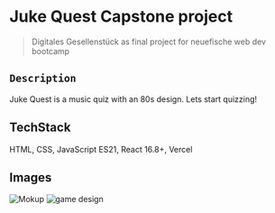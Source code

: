 # Juke Quest Capstone project

> Digitales Gesellenstück as final project for neuefische web dev bootcamp

## `Description`

Juke Quest is a music quiz with an 80s design. Lets start quizzing!

## TechStack

HTML, CSS, JavaScript ES21, React 16.8+, Vercel

## Images

![Mokup](src/assets/readme_mokup.gif)
![game design](src/assets/readme_game.png)
